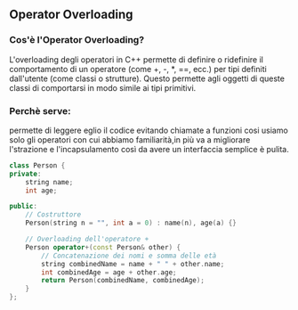 ## Operator Overloading 
### Cos'è l'Operator Overloading?

L'overloading degli operatori in C++ permette di definire o ridefinire il comportamento di un operatore (come +, -, *, ==, ecc.) per tipi definiti dall'utente (come classi o strutture). Questo permette agli oggetti di queste classi di comportarsi in modo simile ai tipi primitivi.

### Perchè serve:
permette di leggere eglio il codice evitando chiamate a funzioni cosi usiamo solo gli operatori con cui abbiamo familiarità,in più va a migliorare l'strazione e l'incapsulamento così da avere un interfaccia semplice è pulita.

```cpp
class Person {
private:
    string name;
    int age;

public:
    // Costruttore
    Person(string n = "", int a = 0) : name(n), age(a) {}

    // Overloading dell'operatore +
    Person operator+(const Person& other) {
        // Concatenazione dei nomi e somma delle età
        string combinedName = name + " " + other.name;
        int combinedAge = age + other.age;
        return Person(combinedName, combinedAge);
    }
};
```
